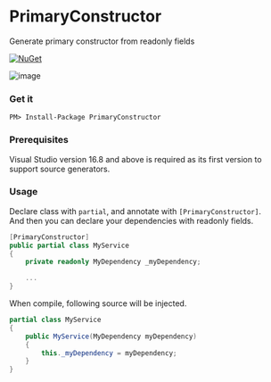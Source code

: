 # PrimaryConstructor
Generate primary constructor from readonly fields

[![NuGet](https://img.shields.io/nuget/v/PrimaryConstructor.svg)](https://www.nuget.org/packages/PrimaryConstructor)

![image](https://user-images.githubusercontent.com/5763993/97197488-4b65ad80-17e0-11eb-9eef-305ce284eb78.png)

### Get it
```
PM> Install-Package PrimaryConstructor
```

### Prerequisites

Visual Studio version 16.8 and above is required as its first version to support source generators.

### Usage

Declare class with `partial`, and annotate with `[PrimaryConstructor]`.  
And then you can declare your dependencies with readonly fields.

```csharp
[PrimaryConstructor]
public partial class MyService
{
    private readonly MyDependency _myDependency;

    ...
}
```

When compile, following source will be injected.

```csharp
partial class MyService
{
    public MyService(MyDependency myDependency)
    {
        this._myDependency = myDependency;
    }
}
```
